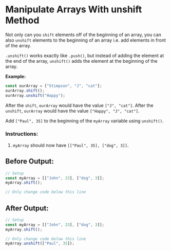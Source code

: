 # Manipulate Arrays With unshift Method

Not only can you `shift` elements off of the beginning of an array, you can also `unshift` elements to the beginning of an array i.e. add elements in front of the array.

`.unshift()` works exactly like `.push()`, but instead of adding the element at the end of the array, `unshift()` adds the element at the beginning of the array.

**Example:**
```javascript
const ourArray = ["Stimpson", "J", "cat"];
ourArray.shift();
ourArray.unshift("Happy");
```

After the `shift`, `ourArray` would have the value `["J", "cat"]`. After the `unshift`, `ourArray` would have the value `["Happy", "J", "cat"]`.

Add `["Paul", 35]` to the beginning of the `myArray` variable using `unshift()`.

### Instructions:
1. `myArray` should now have `[["Paul", 35], ["dog", 3]]`.

## Before Output:
```javascript
// Setup
const myArray = [["John", 23], ["dog", 3]];
myArray.shift();

// Only change code below this line

```

## After Output:
```javascript
// Setup
const myArray = [["John", 23], ["dog", 3]];
myArray.shift();

// Only change code below this line
myArray.unshift(["Paul", 35]);
```